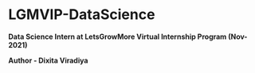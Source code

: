 # LGMVIP-DataScience

**Data Science Intern at LetsGrowMore Virtual Internship Program (Nov-2021)**

**Author - Dixita Viradiya**
